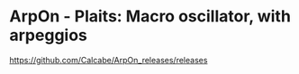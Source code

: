 # ArpOn - Plaits: Macro oscillator, with arpeggios

https://github.com/Calcabe/ArpOn_releases/releases
